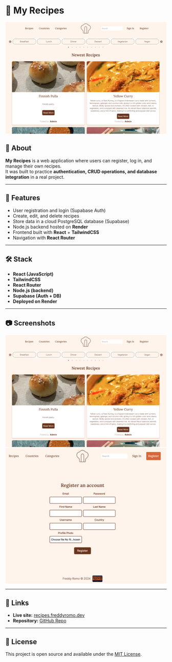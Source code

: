 # 🍳 My Recipes

![My Recipes Screenshot](public/screenshots/my-recipes.png)

## 📌 About
**My Recipes** is a web application where users can register, log in, and manage their own recipes.  
It was built to practice **authentication, CRUD operations, and database integration** in a real project.  

---

## 🚀 Features
- User registration and login (Supabase Auth)
- Create, edit, and delete recipes
- Store data in a cloud PostgreSQL database (Supabase)
- Node.js backend hosted on **Render**
- Frontend built with **React** + **TailwindCSS**
- Navigation with **React Router**

---

## 🛠️ Stack
- **React (JavaScript)**
- **TailwindCSS**
- **React Router**
- **Node.js (backend)**
- **Supabase (Auth + DB)**
- **Deployed on Render**

---

## 📷 Screenshots
![Recipes Screenshot](public/screenshots/my-recipes.png)
![Recipes CRUD](public/screenshots/my-recipes-crud.png)

---

## 🔗 Links
- **Live site:** [recipes.freddyromo.dev](https://recipes.freddyromo.dev)  
- **Repository:** [GitHub Repo](https://github.com/FreddyRomoCH/my-recipes)  

---

## 📄 License
This project is open source and available under the [MIT License](LICENSE).
